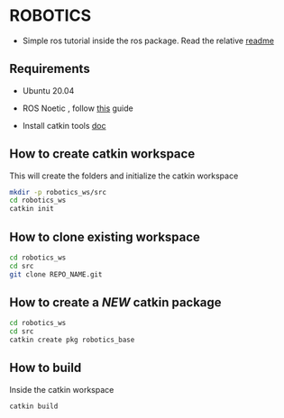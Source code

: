 # ROBOTICS 

- Simple ros tutorial inside the ros package. Read the relative [readme](/robotics_base/readme.md)

## Requirements

- Ubuntu 20.04

- ROS Noetic , follow [this](http://wiki.ros.org/noetic/Installation/Ubuntu) guide

- Install catkin tools [doc](https://catkin-tools.readthedocs.io/en/latest/installing.html#installing-on-ubuntu-with-apt-get)


## How to create catkin workspace

This will create the folders and initialize the catkin workspace

```bash
mkdir -p robotics_ws/src
cd robotics_ws
catkin init
```

## How to clone existing workspace

```bash
cd robotics_ws
cd src
git clone REPO_NAME.git
```


## How to create a *NEW* catkin package

```bash
cd robotics_ws
cd src
catkin create pkg robotics_base
```

## How to build

Inside the catkin workspace

```bash
catkin build
```
